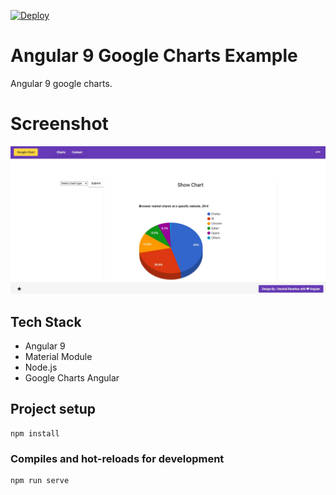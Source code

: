 [![Deploy](https://www.herokucdn.com/deploy/button.svg)](https://heroku.com/deploy?template=https://github.com/heroku/node-js-getting-started)

# Angular 9 Google Charts Example 
  Angular 9 google charts.
  
# Screenshot
![Img1](https://raw.githubusercontent.com/hraverkar/Google-Chart-Example/master/screenshot/11.jpg)

## Tech Stack

* Angular 9
* Material Module
* Node.js
* Google Charts Angular

## Project setup
```
npm install
```

### Compiles and hot-reloads for development
```
npm run serve
```
